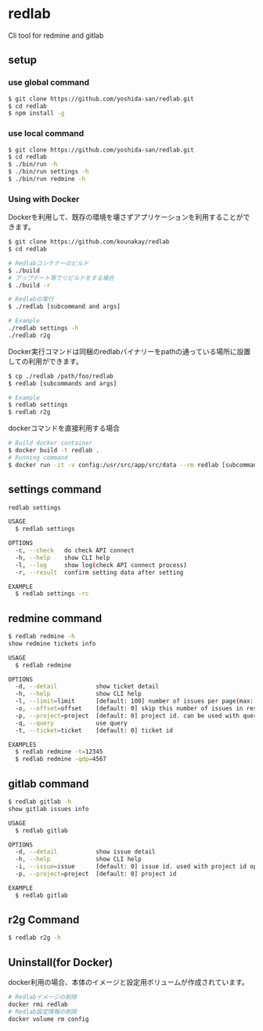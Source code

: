 # redlab
Cli tool for redmine and gitlab

## setup

### use global command

```bash
$ git clone https://github.com/yoshida-san/redlab.git
$ cd redlab
$ npm install -g
```

### use local command

```bash
$ git clone https://github.com/yoshida-san/redlab.git
$ cd redlab
$ ./bin/run -h
$ ./bin/run settings -h
$ ./bin/run redmine -h
```

### Using with Docker
Dockerを利用して、既存の環境を壊さずアプリケーションを利用することができます。

```bash
$ git clone https://github.com/kounakay/redlab
$ cd redlab

# Redlabコンテナーのビルド
$ ./build
# アップデート等でリビルドをする場合
$ ./build -r

# Redlabの実行
$ ./redlab [subcommand and args]

# Example
./redlab settings -h
./redlab r2g
```

Docker実行コマンドは同梱のredlabバイナリーをpathの通っている場所に設置しての利用ができます。

```bash
$ cp ./redlab /path/foo/redlab
$ redlab [subcommands and args]

# Example
$ redlab settings
$ redlab r2g
```

dockerコマンドを直接利用する場合

```bash
# Build docker container
$ docker build -t redlab .
# Running command
$ docker run -it -v config:/usr/src/app/src/data --rm redlab [subcommand and args]
```

## settings command

```bash
redlab settings

USAGE
  $ redlab settings

OPTIONS
  -c, --check   do check API connect
  -h, --help    show CLI help
  -l, --log     show log(check API connect process)
  -r, --result  confirm setting data after setting

EXAMPLE
  $ redlab settings -rc
```

## redmine command

```bash
$ redlab redmine -h
show redmine tickets info

USAGE
  $ redlab redmine

OPTIONS
  -d, --detail           show ticket detail
  -h, --help             show CLI help
  -l, --limit=limit      [default: 100] number of issues per page(max: 100)
  -o, --offset=offset    [default: 0] skip this number of issues in response
  -p, --project=project  [default: 0] project id. can be used with query id option(-q, --query)
  -q, --query            use query
  -t, --ticket=ticket    [default: 0] ticket id

EXAMPLES
  $ redlab redmine -t=12345
  $ redlab redmine -qdp=4567
```

## gitlab command

```bash
$ redlab gitlab -h
show gitlab issues info

USAGE
  $ redlab gitlab

OPTIONS
  -d, --detail           show issue detail
  -h, --help             show CLI help
  -i, --issue=issue      [default: 0] issue id. used with project id option(-p, --project)
  -p, --project=project  [default: 0] project id

EXAMPLE
  $ redlab gitlab
```

## r2g Command

```bash
$ redlab r2g -h
```

## Uninstall(for Docker)
docker利用の場合、本体のイメージと設定用ボリュームが作成されています。

```bash
# Redlabイメージの削除
docker rmi redlab
# Redlab設定情報の削除
docker volume rm config
```

